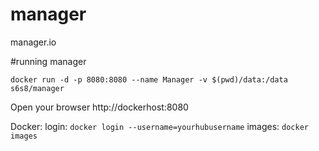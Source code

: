 # manager
manager.io

#running manager
```
docker run -d -p 8080:8080 --name Manager -v $(pwd)/data:/data s6s8/manager
```

Open your browser http://dockerhost:8080

Docker:
login:
`docker login --username=yourhubusername`
images:
`docker images`
